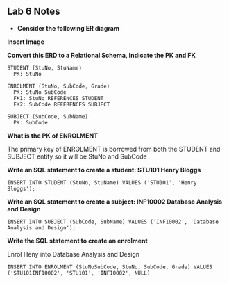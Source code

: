 ## Lab 6 Notes

- **Consider the following ER diagram**

**Insert Image**

**Convert this ERD to a Relational Schema, Indicate the PK and FK**

```
STUDENT (StuNo, StuName)
  PK: StuNo

ENROLMENT (StuNo, SubCode, Grade)
  PK: StuNo SubCode
  FK1: StuNo REFERENCES STUDENT
  FK2: SubCode REFERENCES SUBJECT

SUBJECT (SubCode, SubName)
  PK: SubCode
```

**What is the PK of ENROLMENT**

The primary key of ENROLMENT is borrowed from both the STUDENT and SUBJECT entity so it will be StuNo and SubCode

**Write an SQL statement to create a student: STU101 Henry Bloggs**

```
INSERT INTO STUDENT (StuNo, StuName) VALUES ('STU101', 'Henry Bloggs');
```

**Write an SQL statement to create a subject: INF10002 Database Analysis and Design**

```
INSERT INTO SUBJECT (SubCode, SubName) VALUES ('INF10002', 'Database Analysis and Design');
```

**Write the SQL statement to create an enrolment**

Enrol Heny into Database Analysis and Design

```
INSERT INTO ENROLMENT (StuNoSubCode, StuNo, SubCode, Grade) VALUES ('STU101INF10002', 'STU101', 'INF10002', NULL)
```
